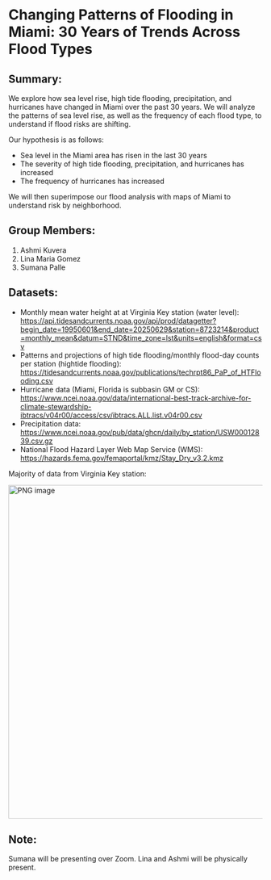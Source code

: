 # Changing Patterns of Flooding in Miami: 30 Years of Trends Across Flood Types

## Summary:
We explore how sea level rise, high tide flooding, precipitation, and hurricanes have changed in Miami over the past 30 years. We will analyze the patterns of sea level rise, as well as the frequency of each flood type, to understand if flood risks are shifting.

Our hypothesis is as follows:
- Sea level in the Miami area has risen in the last 30 years
- The severity of high tide flooding, precipitation, and hurricanes has increased
- The frequency of hurricanes has increased

We will then superimpose our flood analysis with maps of Miami to understand risk by neighborhood.

## Group Members:
1. Ashmi Kuvera
2. Lina Maria Gomez
3. Sumana Palle

## Datasets:
- Monthly mean water height at at Virginia Key station (water level): https://api.tidesandcurrents.noaa.gov/api/prod/datagetter?begin_date=19950601&end_date=20250629&station=8723214&product=monthly_mean&datum=STND&time_zone=lst&units=english&format=csv
- Patterns and projections of high tide flooding/monthly flood-day counts per station (hightide flooding): https://tidesandcurrents.noaa.gov/publications/techrpt86_PaP_of_HTFlooding.csv
- Hurricane data (Miami, Florida is subbasin GM or CS): https://www.ncei.noaa.gov/data/international-best-track-archive-for-climate-stewardship-ibtracs/v04r00/access/csv/ibtracs.ALL.list.v04r00.csv
- Precipitation data: https://www.ncei.noaa.gov/pub/data/ghcn/daily/by_station/USW00012839.csv.gz
- National Flood Hazard Layer Web Map Service (WMS): https://hazards.fema.gov/femaportal/kmz/Stay_Dry_v3.2.kmz

Majority of data from Virginia Key station:

<img width="661" alt="PNG image" src="https://github.com/user-attachments/assets/cfbd188b-23c8-450c-9cb7-3727bb43fe44" />

## Note:
Sumana will be presenting over Zoom. Lina and Ashmi will be physically present.
